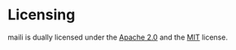 # Licensing

maili is dually licensed under the [Apache 2.0][apache] and the [MIT][mit] license.

[apache]: https://github.com/op-rs/maili/blob/main/LICENSE-APACHE
[mit]: https://github.com/op-rs/maili/blob/main/LICENSE-MIT
